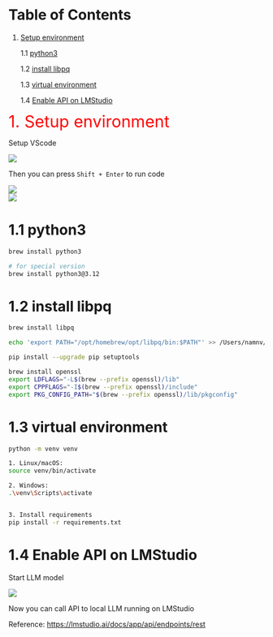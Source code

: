 
# Table of Contents

1. [Setup environment](#id-lession1)

	1.1 [python3](#id-lession1.1)

	1.2 [install libpq](#id-lession1.2)

	1.3 [virtual environment](#id-lession1.3)

	1.4 [Enable API on LMStudio](#id-lession1.4)


<div id='id-lession1'>

<div style="color:red; font-size:32px">
1. Setup environment
</div>


Setup VScode

<img src="blog/ai/img/0.png" style="display: block; margin-right: auto; margin-left: auto;">

Then you can press `Shift + Enter` to run code

<img src="blog/ai/img/1.png" style="display: block; margin-right: auto; margin-left: auto;">

<img src="blog/ai/img/2.png" style="display: block; margin-right: auto; margin-left: auto;">



<div id='id-lession1.1'>

# 1.1 python3

```bash
brew install python3

# for special version
brew install python3@3.12
```

<div id='id-lession1.2'>

# 1.2 install libpq

```bash
brew install libpq

echo 'export PATH="/opt/homebrew/opt/libpq/bin:$PATH"' >> /Users/namnv/.zshrc

pip install --upgrade pip setuptools

brew install openssl
export LDFLAGS="-L$(brew --prefix openssl)/lib"
export CPPFLAGS="-I$(brew --prefix openssl)/include"
export PKG_CONFIG_PATH="$(brew --prefix openssl)/lib/pkgconfig"

```

<div id='id-lession1.3'>

# 1.3 virtual environment

```bash
python -m venv venv

1. Linux/macOS:
source venv/bin/activate

2. Windows: 
.\venv\Scripts\activate


3. Install requirements
pip install -r requirements.txt
```

<div id='id-lession1.4'>

# 1.4 Enable API on LMStudio

Start LLM model

<img src="blog/ai/img/3.png" style="display: block; margin-right: auto; margin-left: auto;">

Now you can call API to local LLM running on LMStudio

Reference: https://lmstudio.ai/docs/app/api/endpoints/rest



